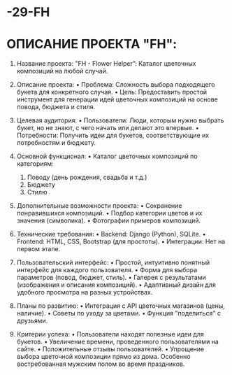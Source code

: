 # -29-FH
# ОПИСАНИЕ ПРОЕКТА "FH":
1. Название проекта: "FH - Flower Helper”: Каталог цветочных композиций на любой случай.

2. Описание проекта:
  •  Проблема: Сложность выбора подходящего букета для конкретного случая.
  •  Цель: Предоставить простой инструмент для генерации идей цветочных композиций на основе повода, бюджета и стиля.

3. Целевая аудитория:
  •  Пользователи: Люди, которым нужно выбрать букет, но не знают, с чего начать или делают это впервые.
  •  Потребности: Получить идеи для букетов, соответствующие их потребностям и бюджету.

4. Основной функционал:
  •  Каталог цветочных композиций по категориям:
    1) Поводу (день рождения, свадьба и т.д.)
    2) Бюджету
    3) Стилю

5. Дополнительные возможности проекта:
  •  Сохранение понравившихся композиций.
  •  Подбор категории цветов и их значения (символика).
  •  Фотографии примеров композиций.

6. Технические требования:
  •  Backend: Django (Python), SQLite.
  •  Frontend: HTML, CSS, Bootstrap (для простоты).
  •  Интеграции: Нет на первом этапе.

7. Пользовательский интерфейс:
  •  Простой, интуитивно понятный интерфейс для каждого пользователя.
  •  Форма для выбора параметров (повод, бюджет, стиль).
  •  Галерея с результатами (изображения и описания композиций).
  •  Адаптивный дизайн для удобного просмотра на разных устройствах.

8. Планы по развитию:
  •  Интеграция с API цветочных магазинов (цены, наличие).
  • Советы по уходу за цветами.
  •  Функция "поделиться" с друзьями.

9. Критерии успеха:
  •  Пользователи находят полезные идеи для букетов.
  •  Увеличение времени, проведенного пользователями на сайте.
  •  Положительные отзывы пользователей.
  • Упрощение выбора цветочной композиции прямо из дома. Особенно востребованная мужским полом во время праздников.
